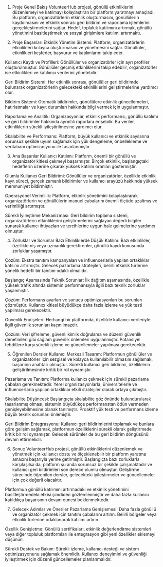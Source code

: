 1. Proje Genel Bakış
VolunteerHub projesi, gönüllü etkinliklerini düzenlemeyi ve katılmayı kolaylaştıran bir platform yaratmayı amaçladı. Bu platform, organizatörlerin etkinlik oluşturmasını, gönüllülerin kaydolmasını ve etkinlik sonrası geri bildirim ve raporlama işlemlerini gerçekleştirmelerini sağlar. Hedef, topluluk katılımını artırmak, gönüllü yönetimini basitleştirmek ve sosyal girişimlere katılımı artırmaktı.

2. Proje Başarıları
Etkinlik Yönetim Sistemi: Platform, organizatörlerin etkinlikleri kolayca oluşturmasını ve yönetmesini sağlar. Gönüllüler, etkinlikleri keşfeder, başvurur ve katılımlarını takip eder.

Kullanıcı Kaydı ve Profilleri: Gönüllüler ve organizatörler için ayrı profiller oluşturulmuştur. Gönüllüler geçmiş etkinliklerini takip edebilir, organizatörler ise etkinlikleri ve katılımcı verilerini yönetebilir.

Geri Bildirim Sistemi: Her etkinlik sonrası, gönüllüler geri bildirimde bulunarak organizatörlerin gelecekteki etkinliklerini geliştirmelerine yardımcı olur.

Bildirim Sistemi: Otomatik bildirimler, gönüllülere etkinlik güncellemeleri, hatırlatmalar ve kayıt durumları hakkında bilgi vermek için uygulanmıştır.

Raporlama ve Analitik: Organizasyonlar, etkinlik performansı, gönüllü katılımı ve geri bildirimler hakkında ayrıntılı raporlara erişebilir. Bu veriler, etkinliklerin sürekli iyileştirilmesine yardımcı olur.

Skalabilite ve Performans: Platform, büyük kullanıcı ve etkinlik sayılarına sorunsuz şekilde uyum sağlamak için yük dengeleme, önbellekleme ve veritabanı optimizasyonu ile tasarlanmıştır.

3. Ana Başarılar
Kullanıcı Katılımı: Platform, önemli bir gönüllü ve organizatör kitlesi çekmeyi başarmıştır. Birçok etkinlik, başlangıçtaki hedeflerin üzerine çıkarak yüksek katılım oranları göstermiştir.

Olumlu Kullanıcı Geri Bildirimi: Gönüllüler ve organizatörler, özellikle etkinlik kayıt süreci, gerçek zamanlı bildirimler ve kullanıcı arayüzü hakkında yüksek memnuniyet bildirmiştir.

Operasyonel Verimlilik: Platform, etkinlik yönetimini kolaylaştırarak organizatörlerin ve gönüllülerin manuel çabalarını önemli ölçüde azaltmış ve verimliliği artırmıştır.

Sürekli İyileştirme Mekanizması: Geri bildirim toplama sistemi, organizatörlerin etkinliklerini geliştirmelerini sağlayan değerli bilgiler sunarak kullanıcı ihtiyaçları ve tercihlerine uygun hale gelmelerine yardımcı olmuştur.

4. Zorluklar ve Sorunlar
Bazı Etkinliklerde Düşük Katılım: Bazı etkinlikler, özellikle niş veya uzmanlık gerektirenler, gönüllü kaydı konusunda zorluklar yaşamıştır.

Çözüm: Ekstra tanıtım kampanyaları ve influencerlarla yapılan ortaklıklar katılımı artırmıştır. Gelecek pazarlama stratejileri, belirli etkinlik türlerine yönelik hedefli bir tanıtım odaklı olmalıdır.

Başlangıç Aşamasında Teknik Sorunlar: İlk dağıtım aşamasında, özellikle yüksek trafik altında sistemin performansıyla ilgili bazı teknik zorluklar yaşanmıştır.

Çözüm: Performans ayarları ve sunucu optimizasyonları bu sorunları çözmüştür. Kullanıcı kitlesi büyüdükçe daha fazla izleme ve yük testi yapılması gerekecektir.

Güvenlik Endişeleri: Herhangi bir platformda, özellikle kullanıcı verileriyle ilgili güvenlik sorunları kaçınılmazdır.

Çözüm: Veri şifreleme, güvenli kimlik doğrulama ve düzenli güvenlik denetimleri gibi sağlam güvenlik önlemleri uygulanmıştır. Potansiyel tehditlere karşı sürekli izleme ve güncellemeler yapılması gerekecektir.

5. Öğrenilen Dersler
Kullanıcı Merkezli Tasarım: Platformun gönüllüler ve organizatörler için sezgisel ve kolayca kullanılabilir olmasını sağlamak, başarının anahtarı olmuştur. Sürekli kullanıcı geri bildirimi, özelliklerin geliştirilmesinde kritik bir rol oynamıştır.

Pazarlama ve Tanıtım: Platforma kullanıcı çekmek için sürekli pazarlama çabaları gerekmektedir. Yerel organizasyonlarla, üniversitelerle ve influencerlarla yapılan ortaklıklar etkili stratejiler olarak ortaya çıkmıştır.

Skalabilite Düşüncesi: Başlangıçta skalabilite göz önünde bulundurularak tasarlanmış olması, sistemin büyüdükçe performanstan ödün vermeden genişleyebilmesine olanak tanımıştır. Proaktif yük testi ve performans izleme büyük teknik sorunları önlemiştir.

Geri Bildirim Entegrasyonu: Kullanıcı geri bildirimlerini toplamak ve bunlara göre gelişim sağlamak, platformun özelliklerini sürekli olarak geliştirmede kritik bir rol oynamıştır. Gelecek sürümler de bu geri bildirim döngüsünü devam ettirmelidir.

6. Sonuç
VolunteerHub projesi, gönüllü etkinliklerini düzenlemek ve yönetmek için kullanıcı dostu ve ölçeklenebilir bir platform yaratma amacını başarıyla yerine getirmiştir. Başlangıçta bazı zorluklarla karşılaşılsa da, platform şu anda sorunsuz bir şekilde çalışmaktadır ve kullanıcı geri bildirimleri son derece olumlu olmuştur. Geliştirme sürecinde öğrenilen dersler, gelecekteki iyileştirmeler ve güncellemeler için çok değerli olacaktır.

Platformun gönüllü katılımını artırmadaki ve etkinlik yönetimini basitleştirmedeki etkisi şimdiden gözlemlenmiştir ve daha fazla kullanıcı katıldıkça başarısının devam etmesi beklenmektedir.

7. Gelecek Adımlar ve Öneriler
Pazarlama Genişlemesi: Daha fazla gönüllü ve organizatör çekmek için tanıtım çabalarını artırın. Belirli bölgeler veya etkinlik türlerine odaklanarak katılımı artırın.

Özellik Genişletme: Gönüllü sertifikaları, etkinlik değerlendirme sistemleri veya diğer topluluk platformları ile entegrasyon gibi yeni özellikler eklemeyi düşünün.

Sürekli Destek ve Bakım: Sürekli izleme, kullanıcı desteği ve sistem optimizasyonunu sağlamak önemlidir. Kullanıcı deneyimini ve güvenliği iyileştirmek için düzenli güncellemeler planlanmalıdır.


